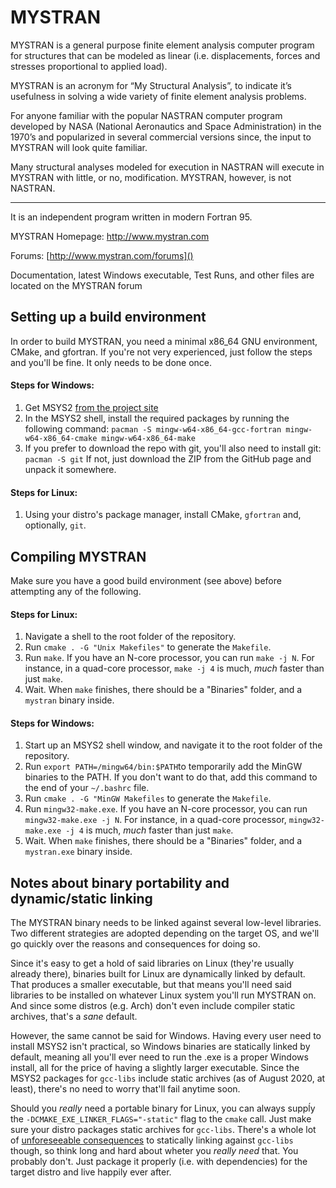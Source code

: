 # MYSTRAN

MYSTRAN is a general purpose finite element analysis computer program for structures that can be modeled as linear (i.e. displacements, forces and stresses proportional to applied load).

MYSTRAN is an acronym for “My Structural Analysis”, to indicate it’s usefulness in solving a wide variety of finite element analysis problems.

For anyone familiar with the popular NASTRAN computer program developed by NASA (National Aeronautics and Space Administration) in the 1970’s and popularized in several commercial versions since, the input to MYSTRAN will look quite familiar.

Many structural analyses modeled for execution in NASTRAN will execute in MYSTRAN with little, or no, modification. MYSTRAN, however, is not NASTRAN.

---
It is an independent program written in modern Fortran 95.

MYSTRAN Homepage: <a href ="http://www.mystran.com">http://www.mystran.com</a>

Forums: [http://www.mystran.com/forums]()

Documentation, latest Windows executable, Test Runs, and other files are located on the MYSTRAN forum

## Setting up a build environment

In order to build MYSTRAN, you need a minimal x86_64 GNU environment, CMake, and gfortran.
If you're not very experienced, just follow the steps and you'll be fine. It only needs to be done once.

#### Steps for Windows:
1) Get MSYS2 [from the project site](https://www.msys2.org/)
2) In the MSYS2 shell, install the required packages by running the following command:
`pacman -S mingw-w64-x86_64-gcc-fortran mingw-w64-x86_64-cmake mingw-w64-x86_64-make`
3) If you prefer to download the repo with git, you'll also need to install git: `pacman -S git`
If not, just download the ZIP from the GitHub page and unpack it somewhere.

#### Steps for Linux:
1) Using your distro's package manager, install CMake, `gfortran` and, optionally, `git`.

## Compiling MYSTRAN

Make sure you have a good build environment (see above) before attempting any of the following.

#### Steps for Linux:
1) Navigate a shell to the root folder of the repository.
2) Run `cmake . -G "Unix Makefiles"` to generate the `Makefile`.
3) Run `make`. If you have an N-core processor, you can run `make -j N`.
For instance, in a quad-core processor, `make -j 4` is much, _much_ faster than just `make`.
4) Wait. When `make` finishes, there should be a "Binaries" folder, and a `mystran` binary inside.

#### Steps for Windows:
1) Start up an MSYS2 shell window, and navigate it to the root folder of the repository.
2) Run `export PATH=/mingw64/bin:$PATH`to temporarily add the MinGW binaries to the PATH.
If you don't want to do that, add this command to the end of your `~/.bashrc` file.
3) Run `cmake . -G "MinGW Makefiles` to generate the `Makefile`.
4) Run `mingw32-make.exe`. If you have an N-core processor, you can run `mingw32-make.exe -j N`.
For instance, in a quad-core processor, `mingw32-make.exe -j 4` is much, _much_ faster than just `make`.
4) Wait. When `make` finishes, there should be a "Binaries" folder, and a `mystran.exe` binary inside.

## Notes about binary portability and dynamic/static linking

The MYSTRAN binary needs to be linked against several low-level libraries. Two different strategies are adopted depending on the target OS, and we'll go quickly over the reasons and consequences for doing so.

Since it's easy to get a hold of said libraries on Linux (they're usually already there), binaries built for Linux are dynamically linked by default. That produces a smaller executable, but that means you'll need said libraries to be installed on whatever Linux system you'll run MYSTRAN on. And since some distros (e.g. Arch) don't even include compiler static archives, that's a _sane_ default.

However, the same cannot be said for Windows. Having every user need to install MSYS2 isn't practical, so Windows binaries are statically linked by default, meaning all you'll ever need to run the .exe is a proper Windows install, all for the price of having a slightly larger executable. Since the MSYS2 packages for `gcc-libs` include static archives (as of August 2020, at least), there's no need to worry that'll fail anytime soon.

Should you _really_ need a portable binary for Linux, you can always suppĺy the `-DCMAKE_EXE_LINKER_FLAGS="-static"` flag to the `cmake` call. Just make sure your distro packages static archives for `gcc-libs`. There's a whole lot of [unforeseeable consequences](https://google.com/search?q=risks%20of%20statically%20linking%20against%20gcc-libs) to statically linking against `gcc-libs` though, so think long and hard about wheter you _really need_ that. You probably don't. Just package it properly (i.e. with dependencies) for the target distro and live happily ever after.
